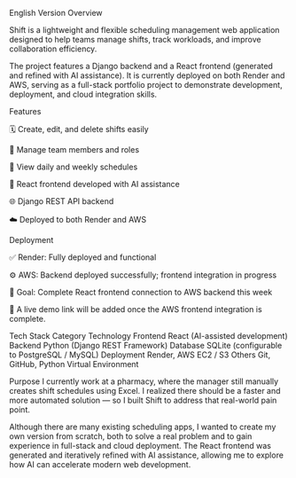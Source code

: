 English Version
Overview

Shift is a lightweight and flexible scheduling management web application designed to help teams manage shifts, track workloads, and improve collaboration efficiency.

The project features a Django backend and a React frontend (generated and refined with AI assistance).
It is currently deployed on both Render and AWS, serving as a full-stack portfolio project to demonstrate development, deployment, and cloud integration skills.

Features

🗓 Create, edit, and delete shifts easily

👥 Manage team members and roles

🔔 View daily and weekly schedules

🧠 React frontend developed with AI assistance

🌐 Django REST API backend

☁️ Deployed to both Render and AWS

Deployment

✅ Render: Fully deployed and functional

⚙️ AWS: Backend deployed successfully; frontend integration in progress

🎯 Goal: Complete React frontend connection to AWS backend this week

🔗 A live demo link will be added once the AWS frontend integration is complete.

Tech Stack
Category	Technology
Frontend	React (AI-assisted development)
Backend	Python (Django REST Framework)
Database	SQLite (configurable to PostgreSQL / MySQL)
Deployment	Render, AWS EC2 / S3
Others	Git, GitHub, Python Virtual Environment

Purpose
I currently work at a pharmacy, where the manager still manually creates shift schedules using Excel.
I realized there should be a faster and more automated solution — so I built Shift to address that real-world pain point.

Although there are many existing scheduling apps, I wanted to create my own version from scratch, both to solve a real problem and to gain experience in full-stack and cloud deployment.
The React frontend was generated and iteratively refined with AI assistance, allowing me to explore how AI can accelerate modern web development.
